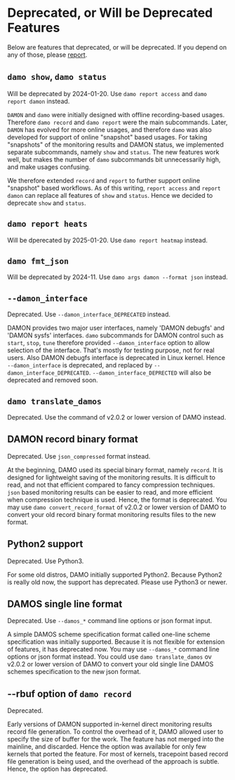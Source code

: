 Deprecated, or Will be Deprecated Features
==========================================

Below are features that deprecated, or will be deprecated.  If you depend on
any of those, please [report](REPORTING.md).

`damo show`, `damo status`
--------------------------

Will be deprecated by 2024-01-20.  Use `damo report access` and `damo report
damon` instead.

`DAMON` and `damo` were initially designed with offline recording-based usages.
Therefore `damo record` and `damo report` were the main subcommands.  Later,
`DAMON` has evolved for more online usages, and therefore `damo` was also
developed for support of online "snapshot" based usages.  For taking
"snapshots" of the monitoring results and DAMON status, we implemented separate
subcommands, namely `show` and `status`.  The new features work well, but makes
the number of `damo` subcommands bit unnecessarily high, and make usages
confusing.

We therefore extended `record` and `report` to further support online
"snapshot" based workflows.  As of this writing, `report access` and `report
damon` can replace all features of `show` and `status`.  Hence we decided to
deprecate `show` and `status`.


`damo report heats`
-------------------

Will be dperecated by 2025-01-20.  Use `damo report heatmap` instead.


`damo fmt_json`
---------------

Will be deprecated by 2024-11.  Use `damo args damon --format json` instead.


`--damon_interface`
-------------------

Deprecated.  Use `--damon_interface_DEPRECATED` instead.

DAMON provides two major user interfaces, namely 'DAMON debugfs' and 'DAMON
sysfs' interfaces.  `damo` subcommands for DAMON control such as `start`,
`stop`, `tune` therefore provided `--damon_interface` option to allow selection
of the interface.  That's mostly for testing purpose, not for real users.  Also
DAMON debugfs interface is deprecated in Linux kernel.  Hence
`--damon_interface` is deprecated, and replaced by
`--damon_interface_DEPRECATED`.  `--damon_interface_DEPRECTED` will also be
deprecated and removed soon.


`damo translate_damos`
----------------------

Deprecated.  Use the command of v2.0.2 or lower version of DAMO instead.


DAMON record binary format
--------------------------

Deprecated.  Use `json_compressed` format instead.

At the beginning, DAMO used its special binary format, namely `record`.  It is
designed for lightweight saving of the monitoring results.  It is difficult to
read, and not that efficient compared to fancy compression techniques.  `json`
based monitoring results can be easier to read, and more efficient when
compression technique is used.  Hence, the format is deprecated.  You may
use `damo convert_record_format` of v2.0.2 or lower version of DAMO to convert
your old record binary format monitoring results files to the new format.


Python2 support
---------------

Deprecated.  Use Python3.

For some old distros, DAMO initially supported Python2.  Because Python2 is
really old now, the support has deprecated.  Please use Python3 or newer.


DAMOS single line format
------------------------

Deprecated.  Use `--damos_*` command line options or json format input.

A simple DAMOS scheme specification format called one-line scheme specification
was initially supported.  Because it is not flexible for extension of features,
it has deprecated now.  You may use `--damos_*` command line options or json
format instead.  You could use `damo translate_damos` ov v2.0.2 or lower
version of DAMO to convert your old single line DAMOS schemes specification to
the new json format.


--rbuf option of `damo record`
------------------------------

Deprecated.

Early versions of DAMON supported in-kernel direct monitoring results record
file generation.  To control the overhead of it, DAMO allowed user to specify
the size of buffer for the work.  The feature has not merged into the mainline,
and discarded.  Hence the option was available for only few kernels that ported
the feature.  For most of kernels, tracepoint based record file generation is
being used, and the overhead of the approach is subtle.  Hence, the option has
deprecated.
